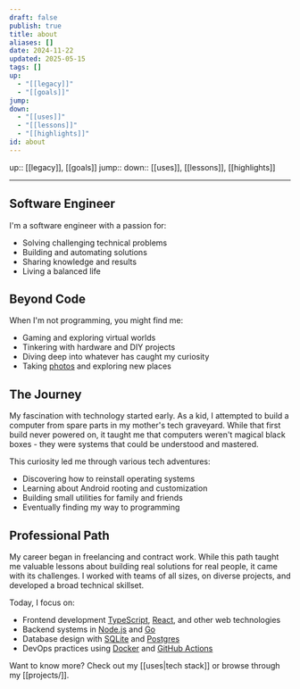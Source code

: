 ```yaml
---
draft: false
publish: true
title: about
aliases: []
date: 2024-11-22
updated: 2025-05-15
tags: []
up:
  - "[[legacy]]"
  - "[[goals]]"
jump: 
down:
  - "[[uses]]"
  - "[[lessons]]"
  - "[[highlights]]"
id: about
---
```


up:: [[legacy]], [[goals]]
jump::
down:: [[uses]], [[lessons]], [[highlights]]

---

## Software Engineer

I'm a software engineer with a passion for:

- Solving challenging technical problems
- Building and automating solutions
- Sharing knowledge and results
- Living a balanced life

## Beyond Code

When I'm not programming, you might find me:

- Gaming and exploring virtual worlds
- Tinkering with hardware and DIY projects
- Diving deep into whatever has caught my curiosity
- Taking [photos][gallery] and exploring new places

## The Journey

My fascination with technology started early. As a kid, I attempted to build a computer from spare parts in my mother's tech graveyard. While that first build never powered on, it taught me that computers weren't magical black boxes - they were systems that could be understood and mastered.

This curiosity led me through various tech adventures:
- Discovering how to reinstall operating systems
- Learning about Android rooting and customization
- Building small utilities for family and friends
- Eventually finding my way to programming

## Professional Path

My career began in freelancing and contract work. While this path taught me valuable lessons about building real solutions for real people, it came with its challenges. I worked with teams of all sizes, on diverse projects, and developed a broad technical skillset.

Today, I focus on:

- Frontend development [TypeScript][ts], [React][react], and other web technologies
- Backend systems in [Node.js][node] and [Go][go]
- Database design with [SQLite][sqlite] and [Postgres][postgres]
- DevOps practices using [Docker][docker] and [GitHub Actions][gh-actions]

Want to know more? Check out my [[uses|tech stack]] or browse through my [[projects/]].

[gallery]: gallery/
[react]: https://wiki.kuhree.com/tags/tools/react
[ts]: tags/language/typescript
[node]: tags/tools/node
[go]: tags/language/go
[sqlite]: https://sqlite.org
[postgres]: https://postgresql.org
[docker]: tags/tools/docker
[gh-actions]: tags/tools/github-actions
